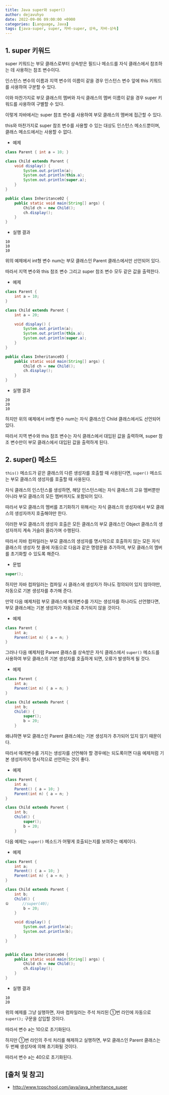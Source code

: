 ```yaml
---
title: Java super와 super()
author: dejavuhyo
date: 2022-09-06 09:00:00 +0900
categories: [Language, Java]
tags: [java-super, super, 자바-super, 상속, 자바-상속]
---
```


## 1. super 키워드
super 키워드는 부모 클래스로부터 상속받은 필드나 메소드를 자식 클래스에서 참조하는 데 사용하는 참조 변수이다.

인스턴스 변수의 이름과 지역 변수의 이름이 같을 경우 인스턴스 변수 앞에 this 키워드를 사용하여 구분할 수 있다.

이와 마찬가지로 부모 클래스의 멤버와 자식 클래스의 멤버 이름이 같을 경우 super 키워드를 사용하여 구별할 수 있다.

이렇게 자바에서는 super 참조 변수를 사용하여 부모 클래스의 멤버에 접근할 수 있다.

this와 마찬가지로 super 참조 변수를 사용할 수 있는 대상도 인스턴스 메소드뿐이며, 클래스 메소드에서는 사용할 수 없다.

* 예제

```java
class Parent { int a = 10; }

class Child extends Parent {
    void display() {
        System.out.println(a);
        System.out.println(this.a);
        System.out.println(super.a);
    }
}

public class Inheritance02 {
    public static void main(String[] args) {
        Child ch = new Child();
        ch.display();
    }
}
```

* 실행 결과

```text
10
10
10
```

위의 예제에서 int형 변수 num는 부모 클래스인 Parent 클래스에서만 선언되어 있다.

따라서 지역 변수와 this 참조 변수 그리고 super 참조 변수 모두 같은 값을 출력한다.

* 예제

```java
class Parent {
    int a = 10;
}

class Child extends Parent {
    int a = 20;

    void display() {
        System.out.println(a);
        System.out.println(this.a);
        System.out.println(super.a);
    }
}

public class Inheritance03 {
    public static void main(String[] args) {
        Child ch = new Child();
        ch.display();
    }
}
```

* 실행 결과

```text
20
20
10
```

하지만 위의 예제에서 int형 변수 num는 자식 클래스인 Child 클래스에서도 선언되어 있다.

따라서 지역 변수와 this 참조 변수는 자식 클래스에서 대입된 값을 출력하며, super 참조 변수만이 부모 클래스에서 대입된 값을 출력하게 된다.

## 2. super() 메소드
`this()` 메소드가 같은 클래스의 다른 생성자를 호출할 때 사용된다면, `super()` 메소드는 부모 클래스의 생성자를 호출할 때 사용된다.

자식 클래스의 인스턴스를 생성하면, 해당 인스턴스에는 자식 클래스의 고유 멤버뿐만 아니라 부모 클래스의 모든 멤버까지도 포함되어 있다.

따라서 부모 클래스의 멤버를 초기화하기 위해서는 자식 클래스의 생성자에서 부모 클래스의 생성자까지 호출해야만 한다.

이러한 부모 클래스의 생성자 호출은 모든 클래스의 부모 클래스인 Object 클래스의 생성자까지 계속 거슬러 올라가며 수행된다.

따라서 자바 컴파일러는 부모 클래스의 생성자를 명시적으로 호출하지 않는 모든 자식 클래스의 생성자 첫 줄에 자동으로 다음과 같은 명령문을 추가하여, 부모 클래스의 멤버를 초기화할 수 있도록 해준다.

* 문법

```java
super();
```

하지만 자바 컴파일러는 컴파일 시 클래스에 생성자가 하나도 정의되어 있지 않아야만, 자동으로 기본 생성자를 추가해 준다.

만약 다음 예제처럼 부모 클래스에 매개변수를 가지는 생성자를 하나라도 선언했다면, 부모 클래스에는 기본 생성자가 자동으로 추가되지 않을 것이다.

* 예제

```java
class Parent {
    int a;
    Parent(int n) { a = n; }
}
```

그러나 다음 예제처럼 Parent 클래스를 상속받은 자식 클래스에서 `super()` 메소드를 사용하여 부모 클래스의 기본 생성자를 호출하게 되면, 오류가 발생하게 될 것다.

* 예제

```java
class Parent {
    int a;
    Parent(int n) { a = n; }
}

class Child extends Parent {
    int b;
    Child() {
        super();
        b = 20;
    }
```

왜냐하면 부모 클래스인 Parent 클래스에는 기본 생성자가 추가되어 있지 않기 때문이다.

따라서 매개변수를 가지는 생성자를 선언해야 할 경우에는 되도록이면 다음 예제처럼 기본 생성자까지 명시적으로 선언하는 것이 좋다.

* 예제

```java
class Parent {
    int a;
    Parent() { a = 10; }
    Parent(int n) { a = n; }
}

class Child extends Parent {
    int b;
    Child() {
        super();
        b = 20;
    }
```

다음 예제는 `super()` 메소드가 어떻게 호출되는지를 보여주는 예제이다.

* 예제

```java
class Parent {
    int a;
    Parent() { a = 10; }
    Parent(int n) { a = n; }
}

class Child extends Parent {
    int b;
    Child() {
①      //super(40);
        b = 20;
    }

    void display() {
        System.out.println(a);
        System.out.println(b);
    }
}


public class Inheritance04 {
    public static void main(String[] args) {
        Child ch = new Child();
        ch.display();
    }
}
```

* 실행 결과

```text
10
20
```

위의 예제를 그냥 실행하면, 자바 컴파일러는 주석 처리된 ①번 라인에 자동으로 `super();` 구문을 삽입할 것이다.

따라서 변수 a는 10으로 초기화된다.

하지만 ①번 라인의 주석 처리를 해제하고 실행하면, 부모 클래스인 Parent 클래스는 두 번째 생성자에 의해 초기화될 것이다.

따라서 변수 a는 40으로 초기화된다.

## [출처 및 참고]
* <http://www.tcpschool.com/java/java_inheritance_super>
